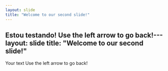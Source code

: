 ```yaml
---
layout: slide
title: "Welcome to our second slide!"
---
```

Estou testando!
Use the left arrow to go back!---
layout: slide
title: "Welcome to our second slide!"
---
Your text
Use the left arrow to go back!
